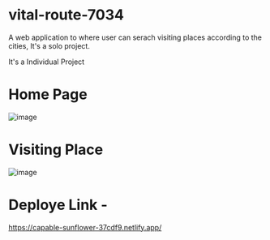 # vital-route-7034


A web application to where user can serach visiting places according to the cities, It's a solo project.



It's a Individual Project

# Home Page
![image](https://www.bing.com/images/search?view=detailV2&ccid=%2bCnLucKS&id=487271560BC873BD310DCCACA80F4E77A89DDEF1&thid=OIP.-CnLucKSyWke1PfX4FKc_AHaDx&mediaurl=https%3a%2f%2fcdn.linkresearchtools.com%2fwp-content%2fuploads%2f2014%2f09%2f01-tripadvisor-com-hompage.png&exph=485&expw=950&q=TripAdvisor+website++image&simid=607987685349282388&FORM=IRPRST&ck=46193C03254730494FD928B741C8FC4C&selectedIndex=10)

# Visiting Place
![image](https://th.bing.com/th?q=Trip+Advisors+Official+Site+USA+Disney+Land&w=120&h=120&c=1&rs=1&qlt=90&cb=1&pid=InlineBlock&mkt=en-IN&cc=IN&setlang=en&adlt=moderate&t=1&mw=247)

# Deploye Link -
https://capable-sunflower-37cdf9.netlify.app/
